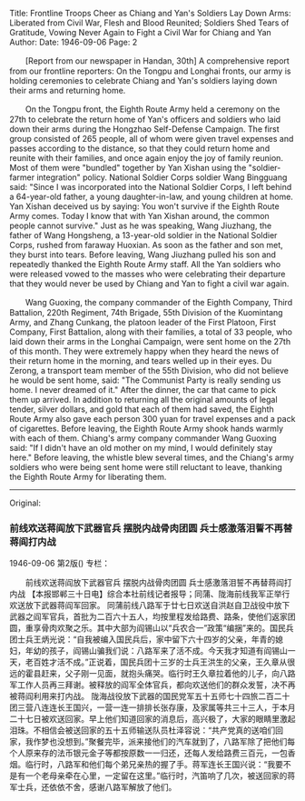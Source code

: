 Title: Frontline Troops Cheer as Chiang and Yan's Soldiers Lay Down Arms:
Liberated from Civil War, Flesh and Blood Reunited; Soldiers Shed Tears of Gratitude, Vowing Never Again to Fight a Civil War for Chiang and Yan
Author:
Date: 1946-09-06
Page: 2

　　[Report from our newspaper in Handan, 30th] A comprehensive report from our frontline reporters: On the Tongpu and Longhai fronts, our army is holding ceremonies to celebrate Chiang and Yan's soldiers laying down their arms and returning home.

　　On the Tongpu front, the Eighth Route Army held a ceremony on the 27th to celebrate the return home of Yan's officers and soldiers who laid down their arms during the Hongzhao Self-Defense Campaign. The first group consisted of 265 people, all of whom were given travel expenses and passes according to the distance, so that they could return home and reunite with their families, and once again enjoy the joy of family reunion. Most of them were "bundled" together by Yan Xishan using the "soldier-farmer integration" policy. National Soldier Corps soldier Wang Bingguang said: "Since I was incorporated into the National Soldier Corps, I left behind a 64-year-old father, a young daughter-in-law, and young children at home. Yan Xishan deceived us by saying: You won't survive if the Eighth Route Army comes. Today I know that with Yan Xishan around, the common people cannot survive." Just as he was speaking, Wang Jiuzhang, the father of Wang Hongsheng, a 13-year-old soldier in the National Soldier Corps, rushed from faraway Huoxian. As soon as the father and son met, they burst into tears. Before leaving, Wang Jiuzhang pulled his son and repeatedly thanked the Eighth Route Army staff. All the Yan soldiers who were released vowed to the masses who were celebrating their departure that they would never be used by Chiang and Yan to fight a civil war again.

　　Wang Guoxing, the company commander of the Eighth Company, Third Battalion, 220th Regiment, 74th Brigade, 55th Division of the Kuomintang Army, and Zhang Cunkang, the platoon leader of the First Platoon, First Company, First Battalion, along with their families, a total of 33 people, who laid down their arms in the Longhai Campaign, were sent home on the 27th of this month. They were extremely happy when they heard the news of their return home in the morning, and tears welled up in their eyes. Du Zerong, a transport team member of the 55th Division, who did not believe he would be sent home, said: "The Communist Party is really sending us home. I never dreamed of it." After the dinner, the car that came to pick them up arrived. In addition to returning all the original amounts of legal tender, silver dollars, and gold that each of them had saved, the Eighth Route Army also gave each person 300 yuan for travel expenses and a pack of cigarettes. Before leaving, the Eighth Route Army shook hands warmly with each of them. Chiang's army company commander Wang Guoxing said: "If I didn't have an old mother on my mind, I would definitely stay here." Before leaving, the whistle blew several times, and the Chiang's army soldiers who were being sent home were still reluctant to leave, thanking the Eighth Route Army for liberating them.



<hr /> 

Original: 


### 前线欢送蒋阎放下武器官兵  摆脱内战骨肉团圆  兵士感激落泪誓不再替蒋阎打内战

1946-09-06
第2版()
专栏：

　　前线欢送蒋阎放下武器官兵
    摆脱内战骨肉团圆
    兵士感激落泪誓不再替蒋阎打内战
    【本报邯郸三十日电】综合本社前线记者报导；同蒲、陇海前线我军正举行欢送放下武器蒋阎军回家。
    同蒲前线八路军于廿七日欢送自洪赵自卫战役中放下武器之阎军官兵，首批为二百六十五人，均按里程发给路费、路条，使他们返家团圆，重享骨肉欢聚之乐。其中大部为阎锡山以“兵农合一”政策“编捆”来的。国民兵团士兵王炳光说：“自我被编入国民兵后，家中留下六十四岁的父亲，年青的媳妇，年幼的孩子，阎锡山骗我们说：八路军来了活不成。今天我才知道有阎锡山一天，老百姓才活不成。”正说着，国民兵团十三岁的士兵王洪生的父亲，王久章从很远的霍县赶来，父子刚一见面，就抱头痛哭。临行时王久章拉着他的儿子，向八路军工作人员再三拜谢。被释放的阎军全体官兵，都向欢送他们的群众发誓，决不再被蒋阎利用来打内战。
    陇海战役放下武器的国民党军五十五师七十四旅二百二十团三营八连连长王国兴，一营一连一排排长张存康，及家属等共三十三人，于本月二十七日被欢送回家。早上他们知道回家的消息后，高兴极了，大家的眼睛里激起泪珠。不相信会被送回家的五十五师输送队员杜泽容说：“共产党真的送咱们回家，我作梦也没想到。”聚餐完毕，派来接他们的汽车就到了，八路军除了把他们每个人原来存的法币银元金子等都按原数一一归还，还每人发给路费三百元，一包香烟。临行时，八路军和他们每个弟兄亲热的握了手。蒋军连长王国兴说：“我要不是有一个老母亲牵在心里，一定留在这里。”临行时，汽笛响了几次，被送回家的蒋军士兵，还依依不舍，感谢八路军解放了他们。
